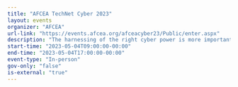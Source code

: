 ```yaml
---
title: "AFCEA TechNet Cyber 2023"
layout: events
organizer: "AFCEA"
url-link: "https://events.afcea.org/afceacyber23/Public/enter.aspx"
description: "The harnessing of the right cyber power is more important than ever in a domain deluged by persistent attacks and simultaneous sophisticated campaigns that threaten global political, economic and security interests. A flagship event, AFCEA’s TechNet Cyber serves as a center of gravity for a whole-of-government effort to bring together the policy, strategic architecture, operations and C2— along with the joint capabilities—needed to meet the global security challenges and successfully operate in a digital environment. Join us in Baltimore and be a part of the conversation led by U.S. Cyber Command, DISA, the DoD CIO, and numerous industry and academia partners to deliver solutions for this enduring, no-fail mission."
start-time: "2023-05-04T09:00:00-00:00"
end-time: "2023-05-04T17:00:00-00:00"
event-type: "In-person"
gov-only: "false"
is-external: "true"
---
```


